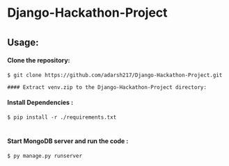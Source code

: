 # Django-Hackathon-Project
#
## Usage:
#### Clone the repository:
```
$ git clone https://github.com/adarsh217/Django-Hackathon-Project.git
```
```
#### Extract venv.zip to the Django-Hackathon-Project directory:
```

#### Install Dependencies :
```
$ pip install -r ./requirements.txt
```
#
#### Start MongoDB server and run the code :
```
$ py manage.py runserver
```

